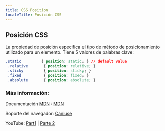 ```yaml
---
title: CSS Position
localeTitle: Posición CSS
---
```

## Posición CSS

La propiedad de posición especifica el tipo de método de posicionamiento utilizado para un elemento. Tiene 5 valores de palabras clave:

```css
.static         { position: static; } // default value 
 .relative       { position: relative; } 
 .sticky         { position: sticky; } 
 .fixed          { position: fixed; } 
 .absolute       { position: absolute; } 
```

### Más información:

Documentación [MDN](https://developer.mozilla.org/en-US/docs/Web/CSS/position) : [MDN](https://developer.mozilla.org/en-US/docs/Web/CSS/position)

Soporte del navegador: [Caniuse](http://caniuse.com/#search=position)

YouTube: [Part1](https://www.youtube.com/watch?v=kejG8G0dr5U) | [Parte 2](https://www.youtube.com/watch?v=Rf6zAP4YnZA)